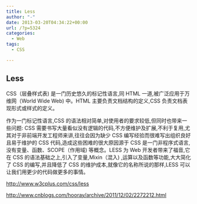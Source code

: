 ```yaml
---
title: Less
author: "-"
date: 2013-03-20T04:34:22+00:00
url: /?p=5324
categories:
  - Web
tags:
  - CSS

---
```

## Less
CSS（层叠样式表) 是一门历史悠久的标记性语言,同 HTML 一道,被广泛应用于万维网（World Wide Web) 中。HTML 主要负责文档结构的定义,CSS 负责文档表现形式或样式的定义。
  
作为一门标记性语言,CSS 的语法相对简单,对使用者的要求较低,但同时也带来一些问题: CSS 需要书写大量看似没有逻辑的代码,不方便维护及扩展,不利于复用,尤其对于非前端开发工程师来讲,往往会因为缺少 CSS 编写经验而很难写出组织良好且易于维护的 CSS 代码,造成这些困难的很大原因源于 CSS 是一门非程序式语言,没有变量、函数、SCOPE（作用域) 等概念。LESS 为 Web 开发者带来了福音,它在 CSS 的语法基础之上,引入了变量,Mixin（混入) ,运算以及函数等功能,大大简化了 CSS 的编写,并且降低了 CSS 的维护成本,就像它的名称所说的那样,LESS 可以让我们用更少的代码做更多的事情。
  
http://www.w3cplus.com/css/less
  
http://www.cnblogs.com/hooray/archive/2011/12/02/2272212.html